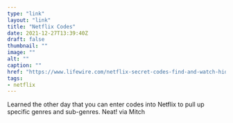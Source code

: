 ```yaml
---
type: "link"
layout: "link"
title: "Netflix Codes"
date: 2021-12-27T13:39:40Z
draft: false
thumbnail: ""
image: ""
alt: ""
caption: ""
href: "https://www.lifewire.com/netflix-secret-codes-find-and-watch-hidden-movies-4583157"
tags:
- netflix
---
```


Learned the other day that you can enter codes into Netflix to pull up specific genres and sub-genres. Neat! via Mitch
